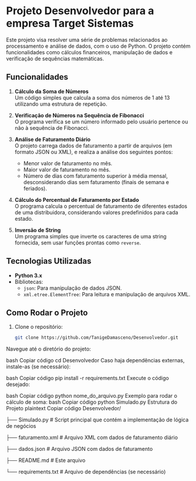 # Projeto Desenvolvedor para a empresa Target Sistemas

Este projeto visa resolver uma série de problemas relacionados ao processamento e análise de dados, com o uso de Python. O projeto contém funcionalidades como cálculos financeiros, manipulação de dados e verificação de sequências matemáticas.

## Funcionalidades

1. **Cálculo da Soma de Números**  
   Um código simples que calcula a soma dos números de 1 até 13 utilizando uma estrutura de repetição.

2. **Verificação de Números na Sequência de Fibonacci**  
   O programa verifica se um número informado pelo usuário pertence ou não à sequência de Fibonacci.

3. **Análise de Faturamento Diário**  
   O projeto carrega dados de faturamento a partir de arquivos (em formato JSON ou XML), e realiza a análise dos seguintes pontos:
   - Menor valor de faturamento no mês.
   - Maior valor de faturamento no mês.
   - Número de dias com faturamento superior à média mensal, desconsiderando dias sem faturamento (finais de semana e feriados).

4. **Cálculo do Percentual de Faturamento por Estado**  
   O programa calcula o percentual de faturamento de diferentes estados de uma distribuidora, considerando valores predefinidos para cada estado.

5. **Inversão de String**  
   Um programa simples que inverte os caracteres de uma string fornecida, sem usar funções prontas como `reverse`.

## Tecnologias Utilizadas

- **Python 3.x**
- Bibliotecas:
  - `json`: Para manipulação de dados JSON.
  - `xml.etree.ElementTree`: Para leitura e manipulação de arquivos XML.

## Como Rodar o Projeto

1. Clone o repositório:

   ```bash
   git clone https://github.com/TanigeDamasceno/Desenvolvedor.git
Navegue até o diretório do projeto:

bash
Copiar código
cd Desenvolvedor
Caso haja dependências externas, instale-as (se necessário):

bash
Copiar código
pip install -r requirements.txt
Execute o código desejado:

bash
Copiar código
python nome_do_arquivo.py
Exemplo para rodar o cálculo de soma:
bash
Copiar código
python Simulado.py
Estrutura do Projeto
plaintext
Copiar código
Desenvolvedor/

├── Simulado.py           # Script principal que contém a implementação de lógica de negócios

├── faturamento.xml       # Arquivo XML com dados de faturamento diário

├── dados.json            # Arquivo JSON com dados de faturamento


├── README.md             # Este arquivo

└── requirements.txt      # Arquivo de dependências (se necessário)
